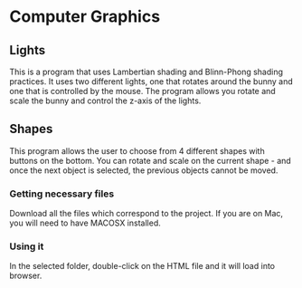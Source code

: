 # Computer Graphics

## Lights

This is a program that uses Lambertian shading and Blinn-Phong shading practices.  It uses two different lights, one that rotates around the bunny and one that is controlled by the mouse.  The program allows you rotate and scale the bunny and control the z-axis of the lights.

## Shapes
This program allows the user to choose from 4 different shapes with buttons on the bottom. You can rotate and scale on the current shape -  and once the next object is selected, the previous objects cannot be moved.

### Getting necessary files
Download all the files which correspond to the project. If you are on Mac, you will need to have MACOSX installed. 

### Using it
In the selected folder, double-click on the HTML file and it will load into browser.



```
